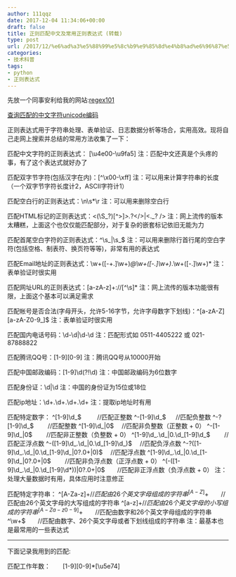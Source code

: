 ```yaml
---
author: 111qqz
date: 2017-12-04 11:34:06+00:00
draft: false
title: 正则匹配中文及常用正则表达式 (转载)
type: post
url: /2017/12/%e6%ad%a3%e5%88%99%e5%8c%b9%e9%85%8d%e4%b8%ad%e6%96%87%e5%8f%8a%e5%b8%b8%e7%94%a8%e6%ad%a3%e5%88%99%e8%a1%a8%e8%be%be%e5%bc%8f-%e8%bd%ac%e8%bd%bd/
categories:
- 技术科普
tags:
- python
- 正则表达式
---
```


先放一个同事安利给我的网站:[regex101](https://regex101.com/)

[查询匹配的中文字符unicode编码](https://unicode-table.com/cn)



正则表达式用于字符串处理、表单验证、日志数据分析等场合，实用高效。现将自己走网上搜索并总结的常用方法收集了一下：

匹配中文字符的正则表达式： [\u4e00-\u9fa5]
注：匹配中文还真是个头疼的事，有了这个表达式就好办了

匹配双字节字符(包括汉字在内)：[^\x00-\xff]
注：可以用来计算字符串的长度（一个双字节字符长度计2，ASCII字符计1）

匹配空白行的正则表达式：\n\s*\r
注：可以用来删除空白行

匹配HTML标记的正则表达式：<(\S_?)[^>]_>._?</>|<._? />
注：网上流传的版本太糟糕，上面这个也仅仅能匹配部分，对于复杂的嵌套标记依旧无能为力

匹配首尾空白字符的正则表达式：^\s_|\s_$
注：可以用来删除行首行尾的空白字符(包括空格、制表符、换页符等等)，非常有用的表达式

匹配Email地址的正则表达式：\w+([-+.]\w+)_@\w+([-.]\w+)_.\w+([-.]\w+)*
注：表单验证时很实用

匹配网址URL的正则表达式：[a-zA-z]+://[^\s]*
注：网上流传的版本功能很有限，上面这个基本可以满足需求

匹配帐号是否合法(字母开头，允许5-16字节，允许字母数字下划线)：^[a-zA-Z][a-zA-Z0-9_]$
注：表单验证时很实用

匹配国内电话号码：\d-\d|\d-\d
注：匹配形式如 0511-4405222 或 021-87888822

匹配腾讯QQ号：[1-9][0-9]
注：腾讯QQ号从10000开始

匹配中国邮政编码：[1-9]\d(?!\d)
注：中国邮政编码为6位数字

匹配身份证：\d|\d
注：中国的身份证为15位或18位

匹配ip地址：\d+.\d+.\d+.\d+
注：提取ip地址时有用

匹配特定数字：
^[1-9]\d_$　 　 //匹配正整数
^-[1-9]\d_$ 　 //匹配负整数
^-?[1-9]\d_$　　 //匹配整数
^[1-9]\d_|0$　 //匹配非负整数（正整数 + 0）
^-[1-9]\d_|0$　　 //匹配非正整数（负整数 + 0）
^[1-9]\d_.\d_|0.\d_[1-9]\d_$　　 //匹配正浮点数
^-([1-9]\d_.\d_|0.\d_[1-9]\d_)$　 //匹配负浮点数
^-?([1-9]\d_.\d_|0.\d_[1-9]\d_|0?.0+|0)$　 //匹配浮点数
^[1-9]\d_.\d_|0.\d_[1-9]\d_|0?.0+|0$　　 //匹配非负浮点数（正浮点数 + 0）
^(-([1-9]\d_.\d_|0.\d_[1-9]\d*))|0?.0+|0$　　//匹配非正浮点数（负浮点数 + 0）
注：处理大量数据时有用，具体应用时注意修正

匹配特定字符串：
^[A-Za-z]+$　　//匹配由26个英文字母组成的字符串
^[A-Z]+$　　//匹配由26个英文字母的大写组成的字符串
^[a-z]+$　　//匹配由26个英文字母的小写组成的字符串
^[A-Za-z0-9]+$　　//匹配由数字和26个英文字母组成的字符串
^\w+$　　//匹配由数字、26个英文字母或者下划线组成的字符串
注：最基本也是最常用的一些表达式





* * *



下面记录我用到的匹配:

匹配工作年数：　　[1-9][0-9]*[\u5e74]



